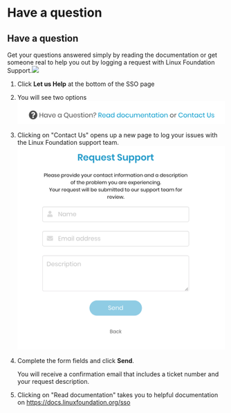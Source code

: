 # Have a question

## Have a question

Get your questions answered simply by reading the documentation or get someone real to help you out by logging a request with Linux Foundation Support.![](https://firebasestorage.googleapis.com/v0/b/gitbook-28427.appspot.com/o/assets%2F-LuGl2w4LzPpYJ8jx5ae%2F-M4YcDBTW24mof-d_s5r%2F-M4YccYbqXTT4aC4Tovn%2Fhave%20a%20question.png?alt=media&token=a4488510-4671-480e-9330-a33e127cbedb)

1. Click **Let us Help** at the bottom of the SSO page
2. You will see two options                                              ![](../.gitbook/assets/screen-shot-2020-05-05-at-3.49.22-am.png) 
3. Clicking on "Contact Us" opens up a new page to log your issues with the Linux Foundation support team.                                           ![Request Support](../.gitbook/assets/screen-shot-2020-05-04-at-6.39.28-pm.png)​
4. Complete the form fields and click **Send**.

   You will receive a confirmation email that includes a ticket number and your request description.

5. Clicking on "Read documentation" takes you to helpful documentation on https://docs.linuxfoundation.org/sso



